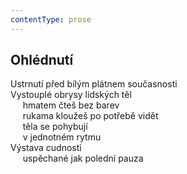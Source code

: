 ```yaml
---
contentType: prose
---
```


## Ohlédnutí

Ustrnutí před bílým plátnem současnosti  
Vystouplé obrysy lidských těl  
     hmatem čteš bez barev  
     rukama kloužeš po potřebě vidět  
     těla se pohybují  
     v jednotném rytmu  
Výstava cudnosti  
     uspěchané jak polední pauza
